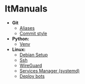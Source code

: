 # ItManuals
- **Git**
  - [Aliases](Git/Aliases.md)
  - [Commit style](Git/Commits.md)
- **Python:**
  - [Venv](Python/Venv.md)
- **Linux:**
  - [Debian Setup](Linux/Debian/Setup.md)
  - [Ssh](Linux/Debian/Ssh.md)
  - [WireGuard](Linux/Wireguard.md)
  - [Services Manager (systemd)](Linux/Systemd.md)
  - [Deploy bots](Linux/DeployTgBot.md)